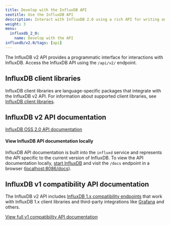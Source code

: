 ```yaml
---
title: Develop with the InfluxDB API
seotitle: Use the InfluxDB API
description: Interact with InfluxDB 2.0 using a rich API for writing and querying data and more.
weight: 3
menu:
  influxdb_2_0:
    name: Develop with the API
influxdb/v2.0/tags: [api]
---
```


The InfluxDB v2 API provides a programmatic interface for interactions with InfluxDB.
Access the InfluxDB API using the `/api/v2/` endpoint.

## InfluxDB client libraries
InfluxDB client libraries are language-specific packages that integrate with the InfluxDB v2 API.
For information about supported client libraries, see [InfluxDB client libraries](/influxdb/v2.0/tools/client-libraries/).

## InfluxDB v2 API documentation
<a class="btn" href="/influxdb/v2.0/api/">InfluxDB OSS 2.0 API documentation</a>

#### View InfluxDB API documentation locally
InfluxDB API documentation is built into the `influxd` service and represents
the API specific to the current version of InfluxDB.
To view the API documentation locally, [start InfluxDB](/influxdb/v2.0/get-started/#start-influxdb)
and visit the `/docs` endpoint in a browser ([localhost:8086/docs](http://localhost:8086/docs)).

## InfluxDB v1 compatibility API documentation
The InfluxDB v2 API includes [InfluxDB 1.x compatibility endpoints](/influxdb/v2.0/reference/api/influxdb-1x/)
that work with InfluxDB 1.x client libraries and third-party integrations like
[Grafana](https://grafana.com) and others.

<a class="btn" href="/influxdb/v2.0/api/v1-compatibility/">View full v1 compatibility API documentation</a>
